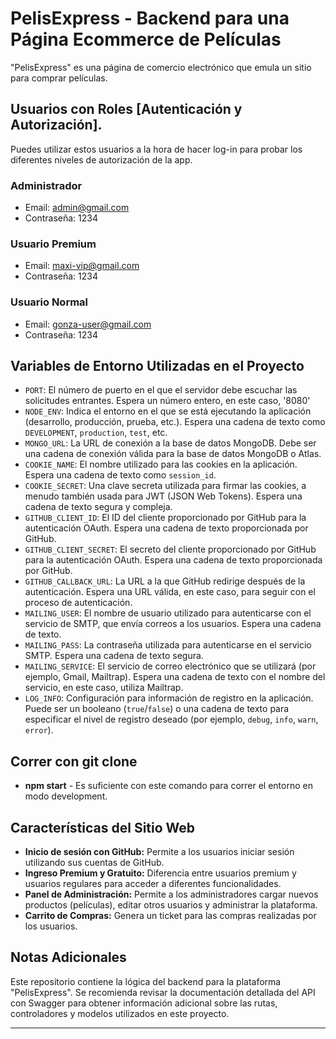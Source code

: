 # PelisExpress - Backend para una Página Ecommerce de Películas

"PelisExpress" es una página de comercio electrónico que emula un sitio para comprar películas.

## Usuarios con Roles [Autenticación y Autorización].
Puedes utilizar estos usuarios a la hora de hacer log-in para probar los diferentes niveles de autorización de la app.

### Administrador

- Email: admin@gmail.com
- Contraseña: 1234

### Usuario Premium

- Email: maxi-vip@gmail.com
- Contraseña: 1234

### Usuario Normal

- Email: gonza-user@gmail.com
- Contraseña: 1234

## Variables de Entorno Utilizadas en el Proyecto

- `PORT`: El número de puerto en el que el servidor debe escuchar las solicitudes entrantes. Espera un número entero, en este caso, '8080'
- `NODE_ENV`: Indica el entorno en el que se está ejecutando la aplicación (desarrollo, producción, prueba, etc.). Espera una cadena de texto como `DEVELOPMENT`, `production`, `test`, etc.
- `MONGO_URL`: La URL de conexión a la base de datos MongoDB. Debe ser una cadena de conexión válida para la base de datos MongoDB o Atlas.
- `COOKIE_NAME`: El nombre utilizado para las cookies en la aplicación. Espera una cadena de texto como `session_id`.
- `COOKIE_SECRET`: Una clave secreta utilizada para firmar las cookies, a menudo también usada para JWT (JSON Web Tokens). Espera una cadena de texto segura y compleja.
- `GITHUB_CLIENT_ID`: El ID del cliente proporcionado por GitHub para la autenticación OAuth. Espera una cadena de texto proporcionada por GitHub.
- `GITHUB_CLIENT_SECRET`: El secreto del cliente proporcionado por GitHub para la autenticación OAuth. Espera una cadena de texto proporcionada por GitHub.
- `GITHUB_CALLBACK_URL`: La URL a la que GitHub redirige después de la autenticación. Espera una URL válida, en este caso, para seguir con el proceso de autenticación.
- `MAILING_USER`: El nombre de usuario utilizado para autenticarse con el servicio de SMTP, que envía correos a los usuarios. Espera una cadena de texto.
- `MAILING_PASS`: La contraseña utilizada para autenticarse en el servicio SMTP. Espera una cadena de texto segura.
- `MAILING_SERVICE`: El servicio de correo electrónico que se utilizará (por ejemplo, Gmail, Mailtrap). Espera una cadena de texto con el nombre del servicio, en este caso, utiliza Mailtrap.
- `LOG_INFO`: Configuración para información de registro en la aplicación. Puede ser un booleano (`true`/`false`) o una cadena de texto para especificar el nivel de registro deseado (por ejemplo, `debug`, `info`, `warn`, `error`).


## Correr con git clone

- **npm start** - Es suficiente con este comando para correr el entorno en modo development.

## Características del Sitio Web

- **Inicio de sesión con GitHub:** Permite a los usuarios iniciar sesión utilizando sus cuentas de GitHub.
- **Ingreso Premium y Gratuito:** Diferencia entre usuarios premium y usuarios regulares para acceder a diferentes funcionalidades.
- **Panel de Administración:** Permite a los administradores cargar nuevos productos (películas), editar otros usuarios y administrar la plataforma.
- **Carrito de Compras:** Genera un ticket para las compras realizadas por los usuarios.

## Notas Adicionales

Este repositorio contiene la lógica del backend para la plataforma "PelisExpress". Se recomienda revisar la documentación detallada del API con Swagger para obtener información adicional sobre las rutas, controladores y modelos utilizados en este proyecto.

---
